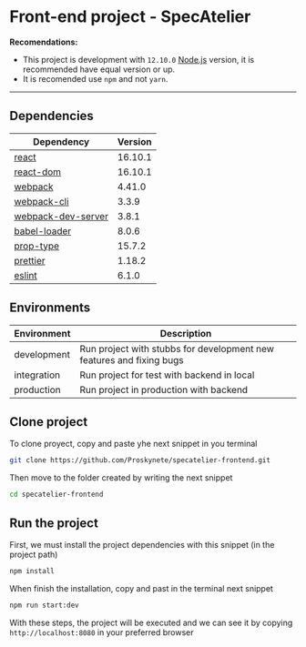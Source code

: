 # Front-end project - SpecAtelier

**Recomendations:**

- This project is development with `12.10.0` [Node.js](https://nodejs.org/) version, it is recommended have equal version or up.
- It is recomended use `npm` and not `yarn`.

---

## Dependencies

| Dependency                                                             | Version |
| ---------------------------------------------------------------------- | ------- |
| [react](https://es.reactjs.org/)                                       | 16.10.1 |
| [react-dom](https://es.reactjs.org/docs/react-dom.html)                | 16.10.1 |
| [webpack](https://webpack.js.org/)                                     | 4.41.0  |
| [webpack-cli](https://www.npmjs.com/package/webpack-cli)               | 3.3.9   |
| [webpack-dev-server](https://webpack.js.org/configuration/dev-server/) | 3.8.1   |
| [babel-loader](https://www.npmjs.com/package/babel-loader)             | 8.0.6   |
| [prop-type](https://www.npmjs.com/package/prop-types)                  | 15.7.2  |
| [prettier](https://prettier.io/)                                       | 1.18.2  |
| [eslint](https://www.npmjs.com/package/eslint)                         | 6.1.0   |

## Environments

| Environment | Description                                                          |
| ----------- | -------------------------------------------------------------------- |
| development | Run project with stubbs for development new features and fixing bugs |
| integration | Run project for test with backend in local                           |
| production  | Run project in production with backend                               |

## Clone project

To clone proyect, copy and paste yhe next snippet in you terminal

```sh
git clone https://github.com/Proskynete/specatelier-frontend.git
```

Then move to the folder created by writing the next snippet

```sh
cd specatelier-frontend
```

## Run the project

First, we must install the project dependencies with this snippet (in the project path)

```sh
npm install
```

When finish the installation, copy and past in the terminal next snippet

```sh
npm run start:dev
```

With these steps, the project will be executed and we can see it by copying `http://localhost:8080` in your preferred browser
